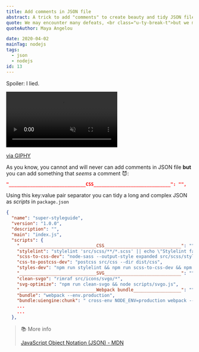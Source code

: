 ```yaml
---
title: Add comments in JSON file
abstract: A trick to add "comments" to create beauty and tidy JSON files.
quote: We may encounter many defeats, <br class="u-ty-break-t">but we must not be defeated.
quoteAuthor: Maya Angelou

date: 2020-04-02
mainTag: nodejs
tags:
  - json
  - nodejs
id: 13
---
```


Spoiler: I lied.

<div class="s-giphy s-giphy--small-d">
  <video autoplay loop muted playsinline>
    <source src="https://i.giphy.com/media/rigB6iCSm8F68/giphy.mp4" type="video/mp4">
  </video>
  <p><a href="https://giphy.com/gifs/bill-paxton-rigB6iCSm8F68">via GIPHY</a></p>
</div>

As you know, you cannot and will never can add comments in JSON file **but** you can add something that *seems* a comment 😈:

```json
"_____________________________CSS_____________________________": "",
```

Using this key:value pair separator you can tidy a long and complex JSON as _scripts_ in `package.json`

```json
{
  "name": "super-styleguide",
  "version": "1.0.0",
  "description": "",
  "main": "index.js",
  "scripts": {
    "_____________________________CSS_____________________________": "",
    "stylelint": "stylelint 'src/scss/**/*.scss' || echo \"Stylelint failed for some file(s).\"",
    "scss-to-css-dev": "node-sass --output-style expanded src/scss/styles/develop -o src/css/",
    "css-to-postcss-dev": "postcss src/css --dir dist/css",
    "styles-dev": "npm run stylelint && npm run scss-to-css-dev && npm run css-to-postcss-dev",
    "_____________________________SVG_____________________________": "",
    "clean-svgo": "rimraf src/icons/svgo/*",
    "svg-optimize": "npm run clean-svgo && node scripts/svgo.js",
    "_____________________________Webpack bundle__________________": "",
    "bundle": "webpack --env.production",
    "bundle:uiengine:chunk": " cross-env NODE_ENV=production webpack --env.production --config webpack.uiengine.config.js",
    ...
    ...
  },
```

> 📚 More info
>
> [JavaScript Object Notation (JSON) - MDN](https://developer.mozilla.org/en-US/docs/Web/JavaScript/Reference/Global_Objects/JSON)
